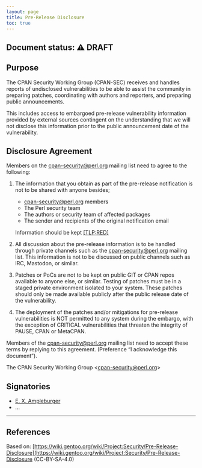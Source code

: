 ```yaml
---
layout: page
title: Pre-Release Disclosure
toc: true
---
```


**Document status:** ⚠️  DRAFT
-----------------------------

## Purpose

The CPAN Security Working Group (CPAN-SEC) receives and handles reports of
undisclosed vulnerabilities to be able to assist the community in preparing
patches, coordinating with authors and reporters, and preparing public
announcements.

This includes access to embargoed pre-release vulnerability information provided
by external sources contingent on the understanding that we will not disclose
this information prior to the public announcement date of the vulnerability.

## Disclosure Agreement

Members on the cpan-security@perl.org mailing list need to agree to the
following:

1. The information that you obtain as part of the pre-release notification is
not to be shared with anyone besides;
   - cpan-security@perl.org members
   - The Perl security team
   - The authors or security team of affected packages
   - The sender and recipients of the original notification email 

   Information should be kept [[TLP:RED]](https://www.cisa.gov/news-events/news/traffic-light-protocol-tlp-definitions-and-usage)

2. All discussion about the pre-release information is to be handled through
private channels such as the cpan-security@perl.org mailing list. This
information is not to be discussed on public channels such as IRC, Mastodon, or
similar.

3. Patches or PoCs are not to be kept on public GIT or CPAN repos available to
anyone else, or similar. Testing of patches must be in a staged private
environment isolated to your system. These patches should only be made available
publicly after the public release date of the vulnerability.

4. The deployment of the patches and/or mitigations for pre-release
vulnerabilities is NOT permitted to any system during the embargo, with the
exception of CRITICAL vulnerabilities that threaten the integrity of PAUSE, CPAN
or MetaCPAN.

Members of the cpan-security@perl.org mailing list need to accept these terms by
replying to this agreement. (Preference “I acknowledge this document”).

The CPAN Security Working Group <[cpan-security@perl.org](cpan-security@perl.org)>

## Signatories

* [E. X. Ampleburger](https://github.com/example)
* …

------------------

## References

Based on: [https://wiki.gentoo.org/wiki/Project:Security/Pre-Release-Disclosure](https://wiki.gentoo.org/wiki/Project:Security/Pre-Release-Disclosure (CC-BY-SA-4.0)

